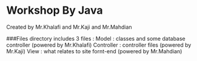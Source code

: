 # Workshop By Java

Created by Mr.Khalafi and Mr.Kaji and Mr.Mahdian

###Files directory includes 3 files :
Model : classes and some database controller (powered by Mr.Khalafi)</b>
Controller : controller files (powered by Mr.Kaji)</b>
View : what relates to site fornt-end (powered by Mr.Mahdian)
